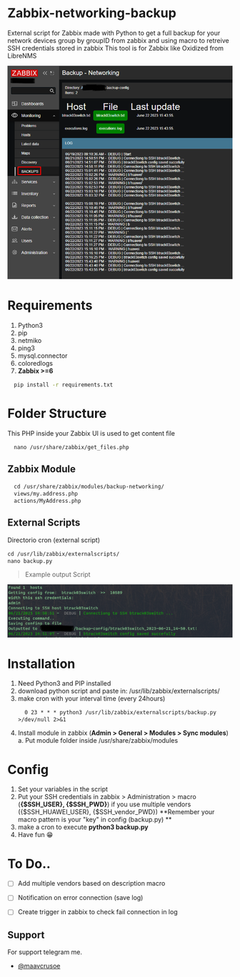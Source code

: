 # Zabbix-networking-backup
External script for Zabbix made with Python to get a full backup for your network devices group by groupID from zabbix and using macro to retreive SSH credentials stored in zabbix 
This tool is for Zabbix like Oxidized from LibreNMS

![Alt text](https://github.com/maavcrusoe/Zabbix-networking-backup/blob/main/example.png)

# Requirements
1. Python3
2. pip
3. netmiko
4. ping3
5. mysql.connector
6. coloredlogs
7. **Zabbix >=6**

```bash
  pip install -r requirements.txt
``` 

# Folder Structure

This PHP inside your Zabbix UI is used to get content file
```
  nano /usr/share/zabbix/get_files.php
```

## Zabbix Module
```
  cd /usr/share/zabbix/modules/backup-networking/
  views/my.address.php
  actions/MyAddress.php
```

## External Scripts
Directorio cron (external script)
```
cd /usr/lib/zabbix/externalscripts/
nano backup.py
```
> Example output Script

![Alt text](https://github.com/maavcrusoe/Zabbix-networking-backup/blob/main/backup.png)

# Installation

1. Need Python3 and PIP installed
2. download python script and paste in: /usr/lib/zabbix/externalscripts/
3. make cron with your interval time (every 24hours)
   ```
     0 23 * * * python3 /usr/lib/zabbix/externalscripts/backup.py >/dev/null 2>&1
   ```
5. Install module in zabbix (**Admin > General > Modules > Sync modules**)
  a. Put module folder inside /usr/share/zabbix/modules

# Config
1. Set your variables in the script
2. Put your SSH credentials in zabbix > Administration > macro (**{$SSH_USER}, {$SSH_PWD}**) if you use multiple vendors ({$SSH_HUAWEI_USER}, {$SSH_vendor_PWD})
   **Remember your macro pattern is your "key" in config (backup.py) **  
3. make a cron to execute **python3 backup.py**
4. Have fun 😁


# To Do..
- [ ] Add multiple vendors based on description macro
- [ ] Notification on error connection (save log)
- [ ] Create trigger in zabbix to check fail connection in log


## Support

For support telegram me.
- [@maavcrusoe](https://t.me/maavcrusoe)

